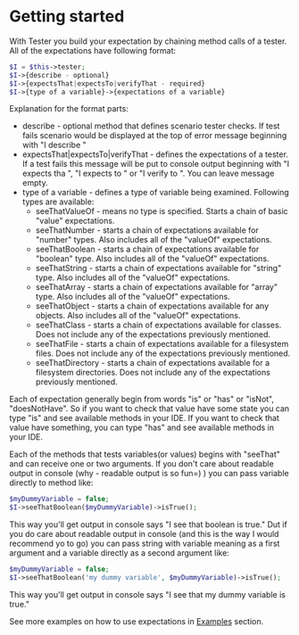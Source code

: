 # Getting started

With Tester you build your expectation by chaining method calls of a tester. All of the expectations have following format:
```php
$I = $this->tester;
$I->{describe - optional}
$I->{expectsThat|expectsTo|verifyThat - required}
$I->{type of a variable}->{expectations of a variable}
```

Explanation for the format parts:
* describe - optional method that defines scenario tester checks. If test fails scenario would be displayed at the top of error message beginning with "I describe " 
* expectsThat|expectsTo|verifyThat - defines the expectations of a tester. If a test fails this message will be put to console output beginning with "I expects tha ", "I expects to " or "I verify to ". You can leave message empty.
* type of a variable - defines a type of variable being examined. Following types are available:
  * seeThatValueOf - means no type is specified. Starts a chain of basic "value" expectations.
  * seeThatNumber - starts a chain of expectations available for "number" types. Also includes all of the "valueOf" expectations. 
  * seeThatBoolean - starts a chain of expectations available for "boolean" type. Also includes all of the "valueOf" expectations. 
  * seeThatString - starts a chain of expectations available for "string" type. Also includes all of the "valueOf" expectations.
  * seeThatArray - starts a chain of expectations available for "array" type. Also includes all of the "valueOf" expectations. 
  * seeThatObject - starts a chain of expectations available for any objects. Also includes all of the "valueOf" expectations. 
  * seeThatClass - starts a chain of expectations available for classes. Does not include any of the expectations previously mentioned.
  * seeThatFile - starts a chain of expectations available for a filesystem files. Does not include any of the expectations previously mentioned.
  * seeThatDirectory - starts a chain of expectations available for a filesystem directories. Does not include any of the expectations previously mentioned.

Each of expectation generally begin from words "is" or "has" or "isNot", "doesNotHave". 
So if you want to check that value have some state you can type "is" and see available methods in your IDE. If you want to check that value have something, you can type "has" and see available methods in your IDE.

Each of the methods that tests variables(or values) begins with "seeThat" and can receive one or two arguments.
If you don't care about readable output in console (why - readable output is so fun=) ) you can pass variable directly to method like:
```php
$myDummyVariable = false;
$I->seeThatBoolean($myDummyVariable)->isTrue();
```
This way you'll get output in console says "I see that boolean is true."
Dut if you do care about readable output in console (and this is the way I would recommend yo to go) you can pass string with variable meaning as a first argument and a variable directly as a second argument like:

```php
$myDummyVariable = false;
$I->seeThatBoolean('my dummy variable', $myDummyVariable)->isTrue();
```
This way you'll get output in console says "I see that my dummy variable is true."

See more examples on how to use expectations in [Examples](examples-list.md) section.